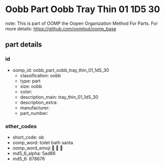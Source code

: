 # Oobb Part Oobb Tray Thin 01 1D5 30  

note: This is part of OOMP the Oopen Organization Method For Parts. For more details: https://github.com/oomlout/oomp_base

##  part details





### id
* oomp_id: oobb_part_oobb_tray_thin_01_1d5_30
  * classification: oobb
  * type: part
  * size: oobb
  * color: 
  * description_main: tray_thin_01_1d5_30
  * description_extra: 
  * manufacturer: 
  * part_number: 

### other_codes
* short_code: ob
* oomp_word: toilet bath santa
* oomp_word_emoji :toilet: :bath: :santa:
* md5_6_alpha: 5ad86
* md5_6: 878676